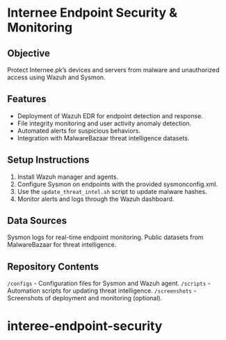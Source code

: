 # Internee Endpoint Security & Monitoring
## Objective
Protect Internee.pk’s devices and servers from malware and unauthorized access using Wazuh and Sysmon.
## Features
- Deployment of Wazuh EDR for endpoint detection and response.
- File integrity monitoring and user activity anomaly detection.
- Automated alerts for suspicious behaviors.
- Integration with MalwareBazaar threat intelligence datasets.
## Setup Instructions
1. Install Wazuh manager and agents.
2. Configure Sysmon on endpoints with the provided sysmonconfig.xml.
3. Use the `update_threat_intel.sh` script to update malware hashes.
4. Monitor alerts and logs through the Wazuh dashboard.
## Data Sources
 Sysmon logs for real-time endpoint monitoring.
 Public datasets from MalwareBazaar for threat intelligence.
## Repository Contents
 `/configs` - Configuration files for Sysmon and Wazuh agent.
 `/scripts` - Automation scripts for updating threat intelligence.
 `/screenshots` - Screenshots of deployment and monitoring (optional).

# interee-endpoint-security
